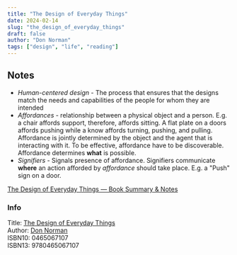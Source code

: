 ```yaml
---
title: "The Design of Everyday Things"
date: 2024-02-14
slug: "the_design_of_everyday_things"
draft: false
author: "Don Norman"
tags: ["design", "life", "reading"]
---
```


## Notes

* _Human-centered design_ - The process that ensures that the designs match the needs and capabilities of the people for whom they are intended
* _Affordances_ - relationship between a physical object and a person. E.g. a chair affords support, therefore, affords sitting. A flat plate on a doors affords pushing while a know affords turning, pushing, and pulling. Affordance is jointly determined by the object and the agent that is interacting with it. To be effective, affordance have to be discoverable. Affordance determines **what** is possible.
* _Signifiers_ - Signals presence of affordance. Signifiers communicate **where** an action afforded by _affordance_ should take place. E.g. a "Push" sign on a door.

[The Design of Everyday Things — Book Summary & Notes](https://elvischidera.com/2022-06-24-design-everyday-things)

### Info

Title: [The Design of Everyday Things](https://en.wikipedia.org/wiki/The_Design_of_Everyday_Things)\
Author: [Don Norman](https://en.wikipedia.org/wiki/Don_Norman)\
ISBN10: 0465067107\
ISBN13: 9780465067107
